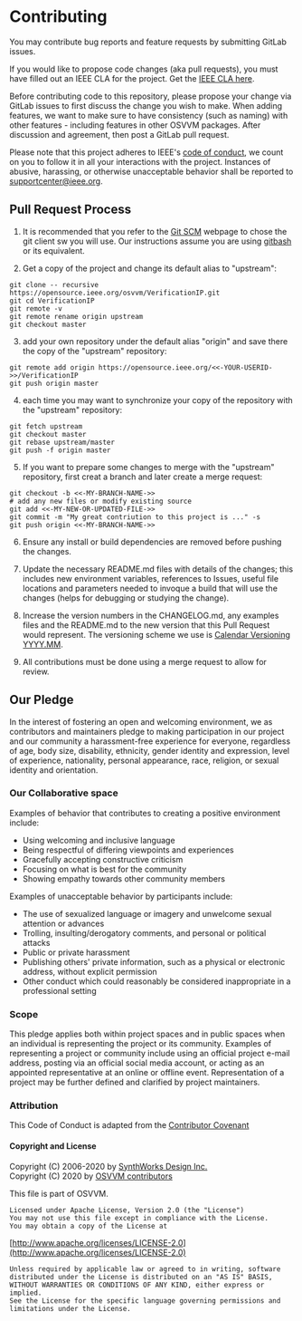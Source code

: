 # Contributing

You may contribute bug reports and feature requests by submitting GitLab issues.

If you would like to propose code changes (aka pull requests), you must have filled out an IEEE CLA for the project.  Get the [IEEE CLA here](https://opensource.ieee.org/community/cla).    

Before contributing code to this repository, please propose your change via GitLab issues to first discuss the change you wish to make.   When adding features, we want to make sure to have consistency (such as naming) with other features - including features in other OSVVM packages.   After discussion and agreement, then post a GitLab pull request. 

Please note that this project adheres to IEEE's [code of conduct](https://www.ieee.org/content/dam/ieee-org/ieee/web/org/about/ieee_code_of_conduct.pdf), we count on you to follow it in all your interactions with the project. Instances of abusive, harassing, or otherwise unacceptable behavior shall be reported to [supportcenter@ieee.org](mailto:supportcenter@ieee.org). 

## Pull Request Process

1. It is recommended that you refer to the [Git SCM](https://git-scm.com) webpage to chose the git client sw you will use. Our instructions assume you are using [gitbash](https://www.git-scm.com/book/en/v2/Appendix-A%3A-Git-in-Other-Environments-Git-in-Bash) or its equivalent.

2. Get a copy of the project and change its default alias to "upstream":
```
git clone -- recursive https://opensource.ieee.org/osvvm/VerificationIP.git
git cd VerificationIP
git remote -v
git remote rename origin upstream
git checkout master
```

3. add your own repository under the default alias "origin" and save there the copy of the "upstream" repository:
```
git remote add origin https://opensource.ieee.org/<<-YOUR-USERID->>/VerificationIP
git push origin master
```

4. each time you may want to synchronize your copy of the repository with the "upstream" repository:
```
git fetch upstream
git checkout master
git rebase upstream/master
git push -f origin master
```

5. If you want to prepare some changes to merge with the "upstream" repository, first creat a branch and later create a merge request:
```
git checkout -b <<-MY-BRANCH-NAME->>
# add any new files or modify existing source
git add <<-MY-NEW-OR-UPDATED-FILE->> 
git commit -m "My great contriution to this project is ..." -s
git push origin <<-MY-BRANCH-NAME->>
```

6. Ensure any install or build dependencies are removed before pushing the changes.

7. Update the necessary README.md files with details of the changes; this includes new environment variables, references to Issues, useful file locations and parameters needed to invoque a build that will use the changes (helps for debugging or studying the change).

8. Increase the version numbers in the CHANGELOG.md, any examples files and the README.md to the new version that this Pull Request would represent. The versioning scheme we use is [Calendar Versioning YYYY.MM](https://calver.org/).

9. All contributions must be done using a merge request to allow for review.

## Our Pledge
In the interest of fostering an open and welcoming environment, we as contributors and maintainers pledge to making participation in our project and our community a harassment-free experience for everyone, regardless of age, body size, disability, ethnicity, gender identity and expression, level of experience, nationality, personal appearance, race, religion, or sexual identity and orientation.

### Our Collaborative space 
Examples of behavior that contributes to creating a positive environment include:
* Using welcoming and inclusive language
* Being respectful of differing viewpoints and experiences
* Gracefully accepting constructive criticism
* Focusing on what is best for the community
* Showing empathy towards other community members

Examples of unacceptable behavior by participants include:
* The use of sexualized language or imagery and unwelcome sexual attention or advances
* Trolling, insulting/derogatory comments, and personal or political attacks 
* Public or private harassment
* Publishing others' private information, such as a physical or electronic   address, without explicit permission
* Other conduct which could reasonably be considered inappropriate in a   professional setting

### Scope
This pledge applies both within project spaces and in public spaces when an individual is representing the project or its community. Examples of representing a project or community include using an official project e-mail address, posting via an official social media account, or acting as an appointed representative at an online or offline event. Representation of a project may be further defined and clarified by project maintainers.

### Attribution
This Code of Conduct is adapted from the [Contributor Covenant](https://www.contributor-covenant.org/version/1/4/code-of-conduct/)


#### Copyright and License
Copyright (C) 2006-2020 by [SynthWorks Design Inc.](http://www.synthworks.com/)  
Copyright (C) 2020 by [OSVVM contributors](CONTRIBUTORS.md)   

This file is part of OSVVM.

    Licensed under Apache License, Version 2.0 (the "License")
    You may not use this file except in compliance with the License.
    You may obtain a copy of the License at

  [http://www.apache.org/licenses/LICENSE-2.0](http://www.apache.org/licenses/LICENSE-2.0)

    Unless required by applicable law or agreed to in writing, software
    distributed under the License is distributed on an "AS IS" BASIS,
    WITHOUT WARRANTIES OR CONDITIONS OF ANY KIND, either express or implied.
    See the License for the specific language governing permissions and
    limitations under the License.



